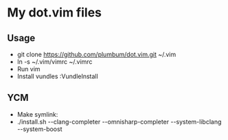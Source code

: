 My dot.vim files
================


Usage
-----

  * git clone https://github.com/plumbum/dot.vim.git ~/.vim
  * ln -s ~/.vim/vimrc ~/.vimrc
  * Run vim
  * Install vundles :VundleInstall


YCM
---

  * Make symlink: 
  * ./install.sh --clang-completer --omnisharp-completer --system-libclang --system-boost


